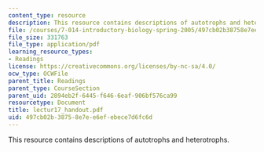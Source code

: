 ```yaml
---
content_type: resource
description: This resource contains descriptions of autotrophs and heterotrophs.
file: /courses/7-014-introductory-biology-spring-2005/497cb02b38758e7ee6efebece7d6fc6d_lectur17_handout.pdf
file_size: 331763
file_type: application/pdf
learning_resource_types:
- Readings
license: https://creativecommons.org/licenses/by-nc-sa/4.0/
ocw_type: OCWFile
parent_title: Readings
parent_type: CourseSection
parent_uid: 2894eb2f-6445-f646-6eaf-906bf576ca99
resourcetype: Document
title: lectur17_handout.pdf
uid: 497cb02b-3875-8e7e-e6ef-ebece7d6fc6d
---
```

This resource contains descriptions of autotrophs and heterotrophs.